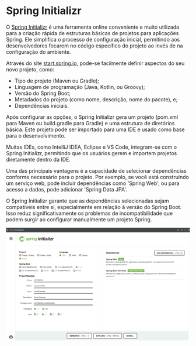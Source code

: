 # Spring Initializr

O [Spring Initializr](https://start.spring.io/) é uma ferramenta online conveniente e muito utilizada para a criação rápida de estruturas básicas de projetos para aplicações Spring. Ele simplifica o processo de configuração inicial, permitindo aos desenvolvedores focarem no código específico do projeto ao invés de na configuração do ambiente.

Através do site [start.spring.io](https://start.spring.io/), pode-se facilmente definir aspectos do seu novo projeto, como:

- Tipo de projeto (Maven ou Gradle);
- Linguagem de programação (Java, Kotlin, ou Groovy);
- Versão do Spring Boot;
- Metadados do projeto (como nome, descrição, nome do pacote), e;
- Dependências iniciais.

Após configurar as opções, o Spring Initializr gera um projeto (pom.xml para Maven ou build.gradle para Gradle) e uma estrutura de diretórios básica.
Este projeto pode ser importado para uma IDE e usado como base para o desenvolvimento.

Muitas IDEs, como IntelliJ IDEA, Eclipse e VS Code, integram-se com o Spring Initializr, permitindo que os usuários gerem e importem projetos diretamente dentro da IDE.

Uma das principais vantagens é a capacidade de selecionar dependências conforme necessário para o projeto. Por exemplo, se você está construindo um serviço web, pode incluir dependências como 'Spring Web', ou para acesso a dados, pode adicionar 'Spring Data JPA'.

O Spring Initializr garante que as dependências selecionadas sejam compatíveis entre si, especialmente em relação à versão do Spring Boot. Isso reduz significativamente os problemas de incompatibilidade que podem surgir ao configurar manualmente um projeto Spring.

![Spring Initializ](images/03.4-1-initializ-web.png)
